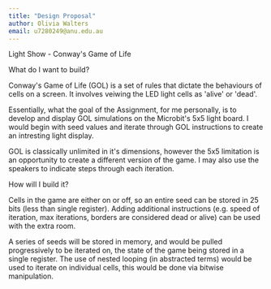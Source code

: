 ```yaml
---
title: "Design Proposal"
author: Olivia Walters
email: u7280249@anu.edu.au
---
```


<!-- write your design proposal here -->

Light Show - Conway's Game of Life

What do I want to build?

Conway's Game of Life (GOL) is a set of rules that dictate the behaviours of cells on a screen. It involves veiwing the LED light cells as 'alive' or 'dead'.

Essentially, what the goal of the Assignment, for me personally, is to develop and display GOL simulations on the Microbit's 5x5 light board. I would begin with seed values and iterate through GOL instructions to create an intresting light display.

GOL is classically unlimited in it's dimensions, however the 5x5 limitation is an opportunity to create a different version of the game. I may also use the speakers to indicate steps through each iteration.

How will I build it?

Cells in the game are either on or off, so an entire seed can be stored in 25 bits (less than single register). Adding additional instructions (e.g. speed of iteration, max iterations, borders are considered dead or alive) can be used with the extra room.

A series of seeds will be stored in memory, and would be pulled progressively to be iterated on, the state of the game being stored in a single register. The use of nested looping (in abstracted terms) would be used to iterate on individual cells, this would be done via bitwise manipulation.